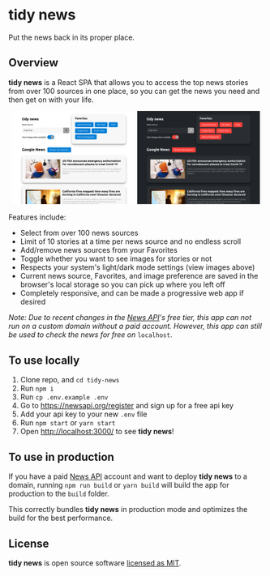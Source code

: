 # tidy news

Put the news back in its proper place.

## Overview

__tidy news__ is a React SPA that allows you to access the top news stories from over 100 sources in one place, so you can get the news you need and then get on with your life.

<p align='center'>
<img src='public/light-mode.png' width='48%' alt='Light mode'>
<img src='public/dark-mode.png' width='48%' alt='Dark mode'>
</p>

Features include:

* Select from over 100 news sources
* Limit of 10 stories at a time per news source and no endless scroll
* Add/remove news sources from your Favorites
* Toggle whether you want to see images for stories or not
* Respects your system's light/dark mode settings (view images above)
* Current news source, Favorites, and image preference are saved in the browser's local storage so you can pick up where you left off
* Completely responsive, and can be made a progressive web app if desired

_Note: Due to recent changes in the [News API](https://newsapi.org/)'s free tier, this app can not run on a custom domain without a paid account. However, this app can still be used to check the news for free on_ `localhost`.

## To use locally

1. Clone repo, and `cd tidy-news`
2. Run `npm i`
3. Run `cp .env.example .env`
4. Go to https://newsapi.org/register and sign up for a free api key
5. Add your api key to your new `.env` file
6. Run `npm start` or `yarn start`
7. Open [http://localhost:3000/](http://localhost:3000/) to see __tidy news__!

## To use in production

If you have a paid [News API](https://newsapi.org/) account and want to deploy __tidy news__ to a domain, running `npm run build` or `yarn build` will build the app for production to the `build` folder.

This correctly bundles __tidy news__ in production mode and optimizes the build for the best performance.


## License

__tidy news__ is open source software [licensed as MIT](https://github.com/adammish/tidy-news/blob/master/LICENSE).
